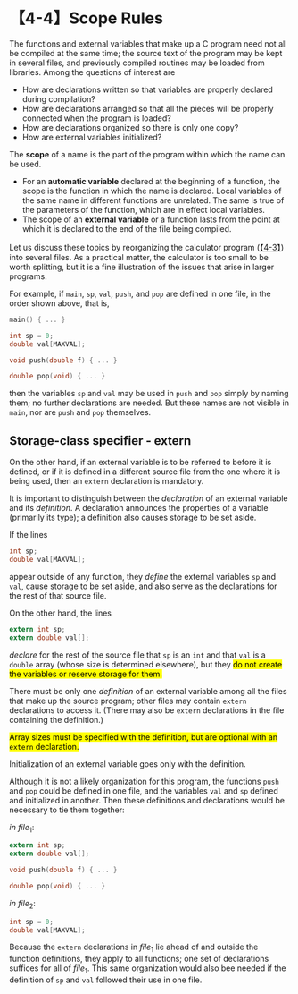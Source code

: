 # 【4-4】Scope Rules

The functions and external variables that make up a C program need not all be compiled at the same time; the source text of the program may be kept in several files, and previously compiled routines may be loaded from libraries. Among the questions of interest are

- How are declarations written so that variables are properly declared during compilation?
- How are declarations arranged so that all the pieces will be properly connected when the program is loaded?
- How are declarations organized so there is only one copy?
- How are external variables initialized?

The **scope** of a name is the part of the program within which the name can be used.

- For an **automatic variable** declared at the beginning of a function, the scope is the function in which the name is declared. Local variables of the same name in different functions are unrelated. The same is true of the parameters of the function, which are in effect local variables.
- The scope of an **external variable** or a function lasts from the point at which it is declared to the end of the file being compiled.

Let us discuss these topics by reorganizing the calculator program ([【4-3】][]) into several files. As a practical matter, the calculator is too small to be worth splitting, but it is a fine illustration of the issues that arise in larger programs.

[【4-3】]: /程式語言/C/C89/ch4/【4-3】external-variables

For example, if `main`, `sp`, `val`, `push`, and `pop` are defined in one file, in the order shown above, that is,

```c
main() { ... }

int sp = 0;
double val[MAXVAL];

void push(double f) { ... }

double pop(void) { ... }
```

then the variables `sp` and `val` may be used in `push` and `pop` simply by naming them; no further declarations are needed. But these names are not visible in `main`, nor are `push` and `pop` themselves.

## Storage-class specifier - extern

On the other hand, if an external variable is to be referred to before it is defined, or if it is defined in a different source file from the one where it is being used, then an `extern` declaration is mandatory.

It is important to distinguish between the *declaration* of an external variable and its *definition*. A declaration announces the properties of a variable (primarily its type); a definition also causes storage to be set aside.

If the lines

```c
int sp;
double val[MAXVAL];
```

appear outside of any function, they *define* the external variables `sp` and `val`, cause storage to be set aside, and also serve as the declarations for the rest of that source file.

On the other hand, the lines

```c
extern int sp;
extern double val[];
```

*declare* for the rest of the source file that `sp` is an `int` and that `val` is a `double` array (whose size is determined elsewhere), but they <mark>do not create the variables or reserve storage for them.</mark>

There must be only one *definition* of an external variable among all the files that make up the source program; other files may contain `extern` declarations to access it. (There may also be `extern` declarations in the file containing the definition.)

<mark>Array sizes must be specified with the definition, but are optional with an `extern` declaration.</mark>

Initialization of an external variable goes only with the definition.

Although it is not a likely organization for this program, the functions `push` and `pop` could be defined in one file, and the variables `val` and `sp` defined and initialized in another. Then these definitions and declarations would be necessary to tie them together:

$in \ file_1:$

```c
extern int sp;
extern double val[];

void push(double f) { ... }

double pop(void) { ... }
```

$in \ file_2:$

```c
int sp = 0;
double val[MAXVAL];
```

Because the `extern` declarations in $file_1$ lie ahead of and outside the function definitions, they apply to all functions; one set of declarations suffices for all of $file_1$. This same organization would also bee needed if the definition of `sp` and `val` followed their use in one file.

